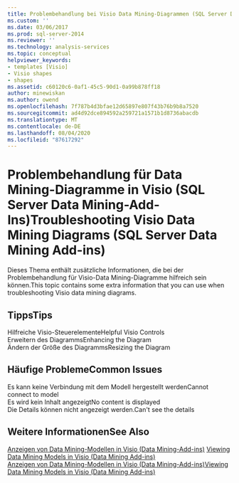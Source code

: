 ```yaml
---
title: Problembehandlung bei Visio Data Mining-Diagrammen (SQL Server Data Mining-Add-Ins) | Microsoft-Dokumentation
ms.custom: ''
ms.date: 03/06/2017
ms.prod: sql-server-2014
ms.reviewer: ''
ms.technology: analysis-services
ms.topic: conceptual
helpviewer_keywords:
- templates [Visio]
- Visio shapes
- shapes
ms.assetid: c60120c6-0af1-45c5-90d1-0a99b878ff18
author: minewiskan
ms.author: owend
ms.openlocfilehash: 7f787b4d3bfae12d65897e807f43b76b9b8a7520
ms.sourcegitcommit: ad4d92dce894592a259721a1571b1d8736abacdb
ms.translationtype: MT
ms.contentlocale: de-DE
ms.lasthandoff: 08/04/2020
ms.locfileid: "87617292"
---
```

# <a name="troubleshooting-visio-data-mining-diagrams-sql-server-data-mining-add-ins"></a><span data-ttu-id="61820-102">Problembehandlung für Data Mining-Diagramme in Visio (SQL Server Data Mining-Add-Ins)</span><span class="sxs-lookup"><span data-stu-id="61820-102">Troubleshooting Visio Data Mining Diagrams (SQL Server Data Mining Add-ins)</span></span>
  <span data-ttu-id="61820-103">Dieses Thema enthält zusätzliche Informationen, die bei der Problembehandlung für Visio-Data Mining-Diagramme hilfreich sein können.</span><span class="sxs-lookup"><span data-stu-id="61820-103">This topic contains some extra information that you can use when troubleshooting Visio data mining diagrams.</span></span>  
  
## <a name="tips"></a><span data-ttu-id="61820-104">Tipps</span><span class="sxs-lookup"><span data-stu-id="61820-104">Tips</span></span>  
 <span data-ttu-id="61820-105">Hilfreiche Visio-Steuerelemente</span><span class="sxs-lookup"><span data-stu-id="61820-105">Helpful Visio Controls</span></span>  
  <span data-ttu-id="61820-106">Erweitern des Diagramms</span><span class="sxs-lookup"><span data-stu-id="61820-106">Enhancing the Diagram</span></span>  
  <span data-ttu-id="61820-107">Ändern der Größe des Diagramms</span><span class="sxs-lookup"><span data-stu-id="61820-107">Resizing the Diagram</span></span>  
  
## <a name="common-issues"></a><span data-ttu-id="61820-108">Häufige Probleme</span><span class="sxs-lookup"><span data-stu-id="61820-108">Common Issues</span></span>  
 <span data-ttu-id="61820-109">Es kann keine Verbindung mit dem Modell hergestellt werden</span><span class="sxs-lookup"><span data-stu-id="61820-109">Cannot connect to model</span></span>  
  <span data-ttu-id="61820-110">Es wird kein Inhalt angezeigt</span><span class="sxs-lookup"><span data-stu-id="61820-110">No content is displayed</span></span>  
  <span data-ttu-id="61820-111">Die Details können nicht angezeigt werden.</span><span class="sxs-lookup"><span data-stu-id="61820-111">Can't see the details</span></span>  
  
## <a name="see-also"></a><span data-ttu-id="61820-112">Weitere Informationen</span><span class="sxs-lookup"><span data-stu-id="61820-112">See Also</span></span>  
 <span data-ttu-id="61820-113">[Anzeigen von Data Mining-Modellen in Visio &#40;Data Mining-Add-ins&#41;](viewing-data-mining-models-in-visio-data-mining-add-ins.md) </span><span class="sxs-lookup"><span data-stu-id="61820-113">[Viewing Data Mining Models in Visio &#40;Data Mining Add-ins&#41;](viewing-data-mining-models-in-visio-data-mining-add-ins.md) </span></span>  
 [<span data-ttu-id="61820-114">Anzeigen von Data Mining-Modellen in Visio &#40;Data Mining-Add-ins&#41;</span><span class="sxs-lookup"><span data-stu-id="61820-114">Viewing Data Mining Models in Visio &#40;Data Mining Add-ins&#41;</span></span>](viewing-data-mining-models-in-visio-data-mining-add-ins.md)  
  
  
